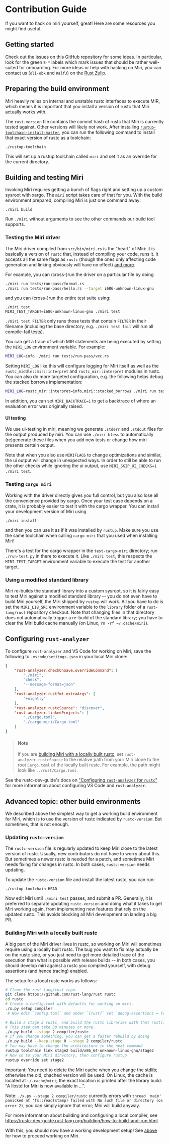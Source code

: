 # Contribution Guide

If you want to hack on miri yourself, great!  Here are some resources you might
find useful.

## Getting started

Check out the issues on this GitHub repository for some ideas. In particular,
look for the green `E-*` labels which mark issues that should be rather
well-suited for onboarding. For more ideas or help with hacking on Miri, you can
contact us (`oli-obk` and `RalfJ`) on the [Rust Zulip].

[Rust Zulip]: https://rust-lang.zulipchat.com

## Preparing the build environment

Miri heavily relies on internal and unstable rustc interfaces to execute MIR,
which means it is important that you install a version of rustc that Miri
actually works with.

The `rust-version` file contains the commit hash of rustc that Miri is currently
tested against. Other versions will likely not work. After installing
[`rustup-toolchain-install-master`], you can run the following command to
install that exact version of rustc as a toolchain:
```
./rustup-toolchain
```
This will set up a rustup toolchain called `miri` and set it as an override for
the current directory.

[`rustup-toolchain-install-master`]: https://github.com/kennytm/rustup-toolchain-install-master

## Building and testing Miri

Invoking Miri requires getting a bunch of flags right and setting up a custom
sysroot with xargo. The `miri` script takes care of that for you. With the
build environment prepared, compiling Miri is just one command away:

```
./miri build
```

Run `./miri` without arguments to see the other commands our build tool
supports.

### Testing the Miri driver

The Miri driver compiled from `src/bin/miri.rs` is the "heart" of Miri: it is
basically a version of `rustc` that, instead of compiling your code, runs it.
It accepts all the same flags as `rustc` (though the ones only affecting code
generation and linking obviously will have no effect) [and more][miri-flags].

[miri-flags]: README.md#miri--z-flags-and-environment-variables

For example, you can (cross-)run the driver on a particular file by doing

```sh
./miri run tests/run-pass/format.rs
./miri run tests/run-pass/hello.rs --target i686-unknown-linux-gnu
```

and you can (cross-)run the entire test suite using:

```
./miri test
MIRI_TEST_TARGET=i686-unknown-linux-gnu ./miri test
```

`./miri test FILTER` only runs those tests that contain `FILTER` in their
filename (including the base directory, e.g. `./miri test fail` will run all
compile-fail tests).

You can get a trace of which MIR statements are being executed by setting the
`MIRI_LOG` environment variable.  For example:

```sh
MIRI_LOG=info ./miri run tests/run-pass/vec.rs
```

Setting `MIRI_LOG` like this will configure logging for Miri itself as well as
the `rustc_middle::mir::interpret` and `rustc_mir::interpret` modules in rustc. You
can also do more targeted configuration, e.g. the following helps debug the
stacked borrows implementation:

```sh
MIRI_LOG=rustc_mir::interpret=info,miri::stacked_borrows ./miri run tests/run-pass/vec.rs
```

In addition, you can set `MIRI_BACKTRACE=1` to get a backtrace of where an
evaluation error was originally raised.

#### UI testing

We use ui-testing in miri, meaning we generate `.stderr` and `.stdout` files for the output
produced by miri. You can use `./miri bless` to automatically (re)generate these files when
you add new tests or change how miri presents certain output.

Note that when you also use `MIRIFLAGS` to change optimizations and similar, the ui output
will change in unexpected ways. In order to still be able
to run the other checks while ignoring the ui output, use `MIRI_SKIP_UI_CHECKS=1 ./miri test`.

### Testing `cargo miri`

Working with the driver directly gives you full control, but you also lose all
the convenience provided by cargo. Once your test case depends on a crate, it
is probably easier to test it with the cargo wrapper. You can install your
development version of Miri using

```
./miri install
```

and then you can use it as if it was installed by `rustup`.  Make sure you use
the same toolchain when calling `cargo miri` that you used when installing Miri!

There's a test for the cargo wrapper in the `test-cargo-miri` directory; run
`./run-test.py` in there to execute it. Like `./miri test`, this respects the
`MIRI_TEST_TARGET` environment variable to execute the test for another target.

### Using a modified standard library

Miri re-builds the standard library into a custom sysroot, so it is fairly easy
to test Miri against a modified standard library -- you do not even have to
build Miri yourself, the Miri shipped by `rustup` will work. All you have to do
is set the `MIRI_LIB_SRC` environment variable to the `library` folder of a
`rust-lang/rust` repository checkout. Note that changing files in that directory
does not automatically trigger a re-build of the standard library; you have to
clear the Miri build cache manually (on Linux, `rm -rf ~/.cache/miri`).

## Configuring `rust-analyzer`

To configure `rust-analyzer` and VS Code for working on Miri, save the following
to `.vscode/settings.json` in your local Miri clone:

```json
{
    "rust-analyzer.checkOnSave.overrideCommand": [
        "./miri",
        "check",
        "--message-format=json"
    ],
    "rust-analyzer.rustfmt.extraArgs": [
        "+nightly"
    ],
    "rust-analyzer.rustcSource": "discover",
    "rust-analyzer.linkedProjects": [
        "./Cargo.toml",
        "./cargo-miri/Cargo.toml"
    ]
}
```

> #### Note
>
> If you are [building Miri with a locally built rustc][], set
> `rust-analyzer.rustcSource` to the relative path from your Miri clone to the
> root `Cargo.toml` of the locally built rustc. For example, the path might look
> like `../rust/Cargo.toml`.

See the rustc-dev-guide's docs on ["Configuring `rust-analyzer` for `rustc`"][rdg-r-a]
for more information about configuring VS Code and `rust-analyzer`.

[rdg-r-a]: https://rustc-dev-guide.rust-lang.org/building/suggested.html#configuring-rust-analyzer-for-rustc

## Advanced topic: other build environments

We described above the simplest way to get a working build environment for Miri,
which is to use the version of rustc indicated by `rustc-version`. But
sometimes, that is not enough.

### Updating `rustc-version`

The `rustc-version` file is regularly updated to keep Miri close to the latest
version of rustc. Usually, new contributors do not have to worry about this. But
sometimes a newer rustc is needed for a patch, and sometimes Miri needs fixing
for changes in rustc. In both cases, `rustc-version` needs updating.

To update the `rustc-version` file and install the latest rustc, you can run:
```
./rustup-toolchain HEAD
```

Now edit Miri until `./miri test` passes, and submit a PR. Generally, it is
preferred to separate updating `rustc-version` and doing what it takes to get
Miri working again, from implementing new features that rely on the updated
rustc. This avoids blocking all Miri development on landing a big PR.

### Building Miri with a locally built rustc

[building Miri with a locally built rustc]: #building-miri-with-a-locally-built-rustc

A big part of the Miri driver lives in rustc, so working on Miri will sometimes
require using a locally built rustc. The bug you want to fix may actually be on
the rustc side, or you just need to get more detailed trace of the execution
than what is possible with release builds -- in both cases, you should develop
miri against a rustc you compiled yourself, with debug assertions (and hence
tracing) enabled.

The setup for a local rustc works as follows:
```sh
# Clone the rust-lang/rust repo.
git clone https://github.com/rust-lang/rust rustc
cd rustc
# Create a config.toml with defaults for working on miri.
./x.py setup compiler
 # Now edit `config.toml` and under `[rust]` set `debug-assertions = true`.

# Build a stage 2 rustc, and build the rustc libraries with that rustc.
# This step can take 30 minutes or more.
./x.py build --stage 2 compiler/rustc
# If you change something, you can get a faster rebuild by doing
./x.py build --keep-stage 0 --stage 2 compiler/rustc
# You may have to change the architecture in the next command
rustup toolchain link stage2 build/x86_64-unknown-linux-gnu/stage2
# Now cd to your Miri directory, then configure rustup
rustup override set stage2
```

Important: You need to delete the Miri cache when you change the stdlib; otherwise the
old, chached version will be used. On Linux, the cache is located at `~/.cache/miri`; the exact
location is printed after the library build: "A libstd for Miri is now available in ...".

Note: `./x.py --stage 2 compiler/rustc` currently errors with `thread 'main'
panicked at 'fs::read(stamp) failed with No such file or directory (os error 2)`,
you can simply ignore that error; Miri will build anyway.

For more information about building and configuring a local compiler,
see <https://rustc-dev-guide.rust-lang.org/building/how-to-build-and-run.html>.

With this, you should now have a working development setup! See
[above](#building-and-testing-miri) for how to proceed working on Miri.
